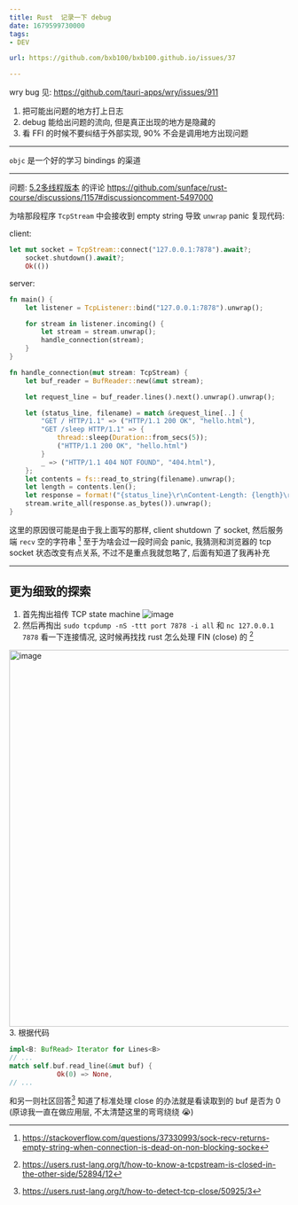 ```yaml
---
title: Rust  记录一下 debug
date: 1679599730000
tags:
- DEV

url: https://github.com/bxb100/bxb100.github.io/issues/37

---
```

wry bug 见: https://github.com/tauri-apps/wry/issues/911

1. 把可能出问题的地方打上日志
2. debug 能给出问题的流向, 但是真正出现的地方是隐藏的
3. 看 FFI 的时候不要纠结于外部实现, 90% 不会是调用地方出现问题

---

`objc` 是一个好的学习 bindings 的渠道

---

<a id="issuecomment-1493306499"></a>
问题: [5.2多线程版本](https://course.rs/advance-practice1/multi-threads.html) 的评论 https://github.com/sunface/rust-course/discussions/1157#discussioncomment-5497000

为啥那段程序 `TcpStream` 中会接收到 empty string 导致 `unwrap` panic
复现代码:

client: 
```rust
let mut socket = TcpStream::connect("127.0.0.1:7878").await?;
    socket.shutdown().await?;
    Ok(())
```

server:
```rust
fn main() {
    let listener = TcpListener::bind("127.0.0.1:7878").unwrap();

    for stream in listener.incoming() {
        let stream = stream.unwrap();
        handle_connection(stream);
    }
}

fn handle_connection(mut stream: TcpStream) {
    let buf_reader = BufReader::new(&mut stream);

    let request_line = buf_reader.lines().next().unwrap().unwrap();

    let (status_line, filename) = match &request_line[..] {
        "GET / HTTP/1.1" => ("HTTP/1.1 200 OK", "hello.html"),
        "GET /sleep HTTP/1.1" => {
            thread::sleep(Duration::from_secs(5));
            ("HTTP/1.1 200 OK", "hello.html")
        }
        _ => ("HTTP/1.1 404 NOT FOUND", "404.html"),
    };
    let contents = fs::read_to_string(filename).unwrap();
    let length = contents.len();
    let response = format!("{status_line}\r\nContent-Length: {length}\r\n\r\n{contents}");
    stream.write_all(response.as_bytes()).unwrap();
}
```

这里的原因很可能是由于我上面写的那样, client shutdown 了 socket, 然后服务端 `recv` 空的字符串 [^1] 至于为啥会过一段时间会 panic, 我猜测和浏览器的 tcp socket 状态改变有点关系, 不过不是重点我就忽略了, 后面有知道了我再补充

---

## 更为细致的探索
1. 首先掏出祖传 TCP state machine 
![image](https://user-images.githubusercontent.com/20685961/229352632-a3215ce7-2993-4ad5-93ed-58607c927884.png)
2. 然后再掏出 `sudo tcpdump -nS -ttt port 7878 -i all` 和 `nc 127.0.0.1 7878` 看一下连接情况, 这时候再找找 rust 怎么处理 FIN (close) 的 [^2]
<img width="680" alt="image" src="https://user-images.githubusercontent.com/20685961/229352764-6d022770-7b68-4057-9337-0a0b3b675f44.png">
3. 根据代码

```rust
impl<B: BufRead> Iterator for Lines<B>
// ...
match self.buf.read_line(&mut buf) {
            Ok(0) => None,
// ...
```
    
和另一则社区回答[^3] 知道了标准处理 close 的办法就是看读取到的 buf 是否为 0 (原谅我一直在做应用层, 不太清楚这里的弯弯绕绕 😭)


[^1]: https://stackoverflow.com/questions/37330993/sock-recv-returns-empty-string-when-connection-is-dead-on-non-blocking-socke
[^2]: https://users.rust-lang.org/t/how-to-know-a-tcpstream-is-closed-in-the-other-side/52894/12
[^3]: https://users.rust-lang.org/t/how-to-detect-tcp-close/50925/3